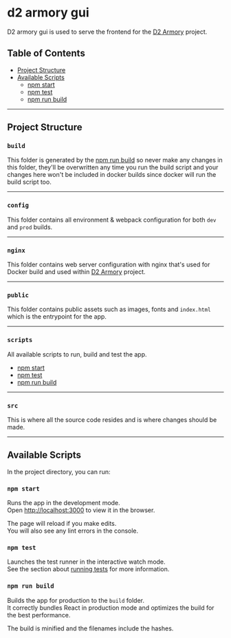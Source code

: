 # d2 armory gui
D2 armory gui is used to serve the frontend for the [D2 Armory](https://github.com/nokka/d2-armory) project.

## Table of Contents
- [Project Structure](#folder-structure)
- [Available Scripts](#available-scripts)
  - [npm start](#npm-start)
  - [npm test](#npm-test)
  - [npm run build](#npm-run-build)

---

## Project Structure

### `build`
This folder is generated by the [npm run build](#npm-run-build) so never make any changes
in this folder, they'll be overwritten any time you run the build script and your changes
here won't be included in docker builds since docker will run the build script too.

---

### `config`
This folder contains all environment & webpack configuration for both `dev` and `prod` builds.

--- 

### `nginx`
This folder contains web server configuration with nginx that's used for Docker
build and used within [D2 Armory](https://github.com/nokka/d2-armory) project.

---

### `public`
This folder contains public assets such as images, fonts and `index.html` which is the entrypoint for the app.

---

### `scripts`
All available scripts to run, build and test the app.

- [npm start](#npm-start)
- [npm test](#npm-test)
- [npm run build](#npm-run-build)

---

### `src`
This is where all the source code resides and is where changes should be made.

---

## Available Scripts

In the project directory, you can run:

### `npm start`

Runs the app in the development mode.<br>
Open [http://localhost:3000](http://localhost:3000) to view it in the browser.

The page will reload if you make edits.<br>
You will also see any lint errors in the console.

### `npm test`

Launches the test runner in the interactive watch mode.<br>
See the section about [running tests](#running-tests) for more information.

### `npm run build`

Builds the app for production to the `build` folder.<br>
It correctly bundles React in production mode and optimizes the build for the best performance.

The build is minified and the filenames include the hashes.<br>
